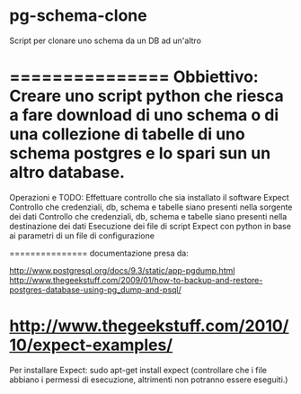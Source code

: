 pg-schema-clone
===============

Script per clonare uno schema da un DB ad un'altro

===============
Obbiettivo:
Creare uno script python che riesca a fare download di uno schema o di una collezione di tabelle di uno schema postgres e lo spari sun un altro database.
===============
Operazioni e TODO:
Effettuare controllo che sia installato il software Expect
Controllo che credenziali, db, schema e tabelle siano presenti nella sorgente dei dati
Controllo che credenziali, db, schema e tabelle siano presenti nella destinazione dei dati
Esecuzione dei file di script Expect con python in base ai parametri di un file di configurazione

===============
documentazione presa da:

http://www.postgresql.org/docs/9.3/static/app-pgdump.html
http://www.thegeekstuff.com/2009/01/how-to-backup-and-restore-postgres-database-using-pg_dump-and-psql/

http://www.thegeekstuff.com/2010/10/expect-examples/
===============
Per installare Expect:
sudo apt-get install expect
(controllare che i file abbiano i permessi di esecuzione, altrimenti non potranno essere eseguiti.)

